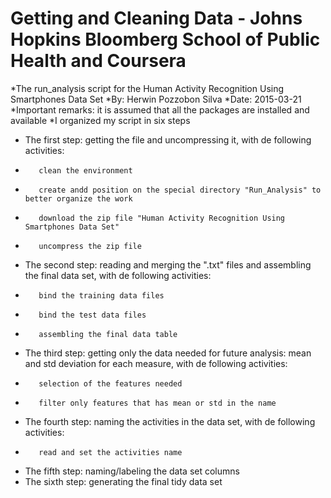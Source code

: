 #  Getting and Cleaning Data - Johns Hopkins Bloomberg School of Public Health and Coursera
*The run_analysis script for the Human Activity Recognition Using Smartphones Data Set 
*By: Herwin Pozzobon Silva
*Date: 2015-03-21
*Important remarks: it is assumed that all the packages are installed and available
*I organized my script in six steps
* The first step: getting the file and uncompressing it, with de following activities:
*        clean the environment
*        create andd position on the special directory "Run_Analysis" to better organize the work
*        download the zip file "Human Activity Recognition Using Smartphones Data Set"
*        uncompress the zip file
* The second step: reading and merging the ".txt" files and assembling the final data set, with de following activities:
*        bind the training data files
*        bind the test data files
*        assembling the final data table
* The third step: getting only the data needed for future analysis: mean and std deviation for each measure, with de following activities:
*        selection of the features needed
*        filter only features that has mean or std in the name
* The fourth step: naming the activities in the data set, with de following activities:
*        read and set the activities name
* The fifth step: naming/labeling the data set columns
* The sixth step: generating the final tidy data set

